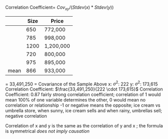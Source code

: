 Correlation Coefficient= $Cov_{xy} / (Stdev(x) * Stdev(y))$

|      | Size | Price     |
| ---- | ---- | --------- |
|      | 650  | 772,000   |
|      | 785  | 998,000   |
|      | 1200 | 1,200,000 |
|      | 720  | 800,000   |
|      | 975  | 895,000   |
| mean | 866  | 933,000   |
= 33,491,250 = Covariance of the Sample Above
x: $\sigma^2$: 222
y: $\sigma^2$: 173,615
	Correlation Coefficient: $\frac{33,491,250}{222 \cdot 173,615}$
	Correlation Coefficient: 0.87
		fairly strong correlation coefficient; correlation of 1 would mean 100% of one variable determines the other, 0 would mean no correlation or relationship
			-1 or negative means the opposite; ice cream vs umbrella store, when sunny, ice cream sells and when rainy, umbrellas sell; negative correlation

Correlation of x and y is the same as the correlation of y and x ; the formula is symmetrical
	*does not imply causation*